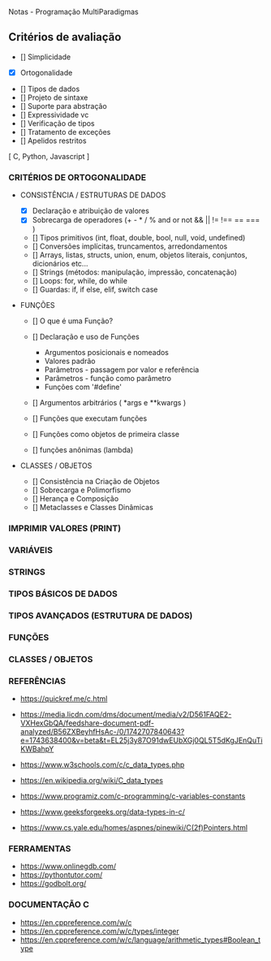 Notas - Programação MultiParadigmas

## Critérios de avaliação
-   [] Simplicidade
-   [X] Ortogonalidade
-   [] Tipos de dados
-   [] Projeto de sintaxe
-   [] Suporte para abstração
-   [] Expressividade vc
-   [] Verificação de tipos
-   [] Tratamento de exceções
-   [] Apelidos restritos
       

 [ C, Python, Javascript ]

### CRITÉRIOS DE ORTOGONALIDADE
- CONSISTÊNCIA / ESTRUTURAS DE DADOS
    - [x] Declaração e atribuição de valores
    - [x] Sobrecarga de operadores (+ - * / % and or not && || != !== == === )
    - [] Tipos primitivos (int, float, double, bool, null, void, undefined)
    - [] Conversões implícitas, truncamentos, arredondamentos
    - [] Arrays, listas, structs, union, enum, objetos literais, conjuntos, dicionários etc...
    - [] Strings (métodos: manipulação, impressão, concatenação)
    - [] Loops: for, while, do while
    - [] Guardas: if, if else, elif, switch case

- FUNÇÕES
    - [] O que é uma Função?
    - [] Declaração e uso de Funções
        - Argumentos posicionais e nomeados
        - Valores padrão
        - Parâmetros - passagem por valor e referência
        - Parâmetros - função como parâmetro
        - Funções com '#define'

    - [] Argumentos arbitrários ( *args e **kwargs )
    - [] Funções que executam funções
    - [] Funções como objetos de primeira classe
    - [] funções anônimas (lambda)

- CLASSES / OBJETOS
    - [] Consistência na Criação de Objetos
    - [] Sobrecarga e Polimorfismo
    - [] Herança e Composição
    - [] Metaclasses e Classes Dinâmicas
    

### IMPRIMIR VALORES (PRINT)
### VARIÁVEIS
### STRINGS
### TIPOS BÁSICOS DE DADOS
### TIPOS AVANÇADOS (ESTRUTURA DE DADOS)
### FUNÇÕES
### CLASSES / OBJETOS


### REFERÊNCIAS

- https://quickref.me/c.html

- https://media.licdn.com/dms/document/media/v2/D561FAQE2-VXHexGbQA/feedshare-document-pdf-analyzed/B56ZXBeyhfHsAc-/0/1742707840643?e=1743638400&v=beta&t=EL25j3y87O91dwEUbXGj0QL5T5dKgJEnQuTiKWBahpY

- https://www.w3schools.com/c/c_data_types.php

- https://en.wikipedia.org/wiki/C_data_types

- https://www.programiz.com/c-programming/c-variables-constants

- https://www.geeksforgeeks.org/data-types-in-c/

- https://www.cs.yale.edu/homes/aspnes/pinewiki/C(2f)Pointers.html


### FERRAMENTAS
- https://www.onlinegdb.com/
- https://pythontutor.com/
- https://godbolt.org/

### DOCUMENTAÇÃO C
- https://en.cppreference.com/w/c
- https://en.cppreference.com/w/c/types/integer
- https://en.cppreference.com/w/c/language/arithmetic_types#Boolean_type